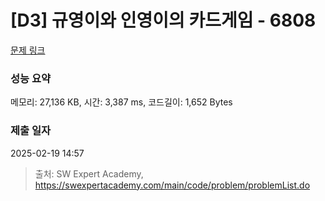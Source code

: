 # [D3] 규영이와 인영이의 카드게임 - 6808 

[문제 링크](https://swexpertacademy.com/main/code/problem/problemDetail.do?contestProbId=AWgv9va6HnkDFAW0) 

### 성능 요약

메모리: 27,136 KB, 시간: 3,387 ms, 코드길이: 1,652 Bytes

### 제출 일자

2025-02-19 14:57



> 출처: SW Expert Academy, https://swexpertacademy.com/main/code/problem/problemList.do